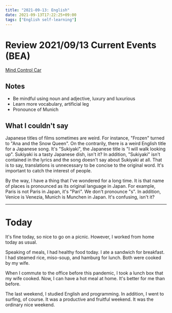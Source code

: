 ```yaml
---
title: "2021-09-13: English"
date: 2021-09-13T17:22:25+09:00
tags: ["English self-learning"]
---
```

# Review 2021/09/13 Current Events (BEA)

[Mind Control Car](https://breakingnewsenglish.com/2109/210909-mind-control-car-m.pdf)

## Notes
* Be mindful using noun and adjective, luxury and luxurious
* Learn more vocabulary, artificial leg
* Pronounce of Munich

## What I couldn't say
Japanese titles of films sometimes are weird.
For instance, "Frozen" turned to "Ana and the Snow Queen".
On the contrarily, there is a weird English title for a Japanese song.
It's "Sukiyaki", the Japanese title is "I will walk looking up".
Sukiyaki is a tasty Japanese dish, isn't it?
In addition, "Sukiyaki" isn't contained in the lyrics and the song doesn't say about Sukiyaki at all.
That is to say, translations is unnecessary to be concise to the original word.
It's important to catch the interest of people.

By the way, I have a thing that I've wondered for a long time.
It is that name of places is pronounced as its original language in Japan.
For example, Paris is not Paris in Japan, it's "Pari".
We don't pronounce "s".
In addition, Venice is Venezia, Munich is Munchen in Japan.
It's confusing, isn't it?

---

# Today

It's fine today, so nice to go on a picnic.
However, I worked from home today as usual.

Speaking of meals, I had healthy food today.
I ate a sandwich for breakfast.
I had steamed rice, miso-soup, and hamburg for lunch.
Both were cooked by my wife.

When I commute to the office before this pandemic,
I took a lunch box that my wife cooked.
Now, I can have a hot meal at home.
It's better for me than before.

The last weekend, I studied English and programming.
In addition, I went to surfing, of course.
It was a productive and fruitful weekend.
It was the ordinary nice weekend.
